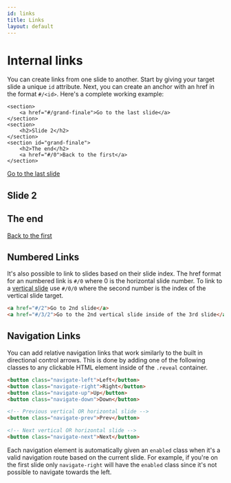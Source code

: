 ```yaml
---
id: links
title: Links
layout: default
---
```


# Internal links

You can create links from one slide to another. Start by giving your target slide a unique `id` attribute. Next, you can create an anchor with an href in the format `#/<id>`. Here's a complete working example:

```html/1,8
<section>
	<a href="#/grand-finale">Go to the last slide</a>
</section>
<section>
	<h2>Slide 2</h2>
</section>
<section id="grand-finale">
	<h2>The end</h2>
	<a href="#/0">Back to the first</a>
</section>
```

<div class="reveal reveal-example" data-config='{"respondToHashChanges": true}'>
  <div class="slides">
    <section>
		<a href="#/grand-finale">Go to the last slide</a>
	</section>
	<section>
		<h2>Slide 2</h2>
	</section>
	<section id="grand-finale">
		<h2>The end</h2>
		<a href="#/0">Back to the first</a>
	</section>
  </div>
</div>

## Numbered Links

It's also possible to link to slides based on their slide index. The href format for an numbered link is `#/0` where 0 is the horizontal slide number. To link to a [vertical slide](/vertical-slides/) use `#/0/0` where the second number is the index of the vertical slide target.

```html
<a href="#/2">Go to 2nd slide</a>
<a href="#/3/2">Go to the 2nd vertical slide inside of the 3rd slide</a>
```

## Navigation Links

You can add relative navigation links that work similarly to the built in directional control arrows. This is done by adding one of the following classes to any clickable HTML element inside of the `.reveal` container.

```html
<button class="navigate-left">Left</button>
<button class="navigate-right">Right</button>
<button class="navigate-up">Up</button>
<button class="navigate-down">Down</button>

<!-- Previous vertical OR horizontal slide -->
<button class="navigate-prev">Prev</button>

<!-- Next vertical OR horizontal slide -->
<button class="navigate-next">Next</button>
```

Each navigation element is automatically given an `enabled` class when it's a valid navigation route based on the current slide. For example, if you're on the first slide only `navigate-right` will have the `enabled` class since it's not possible to navigate towards the left.
